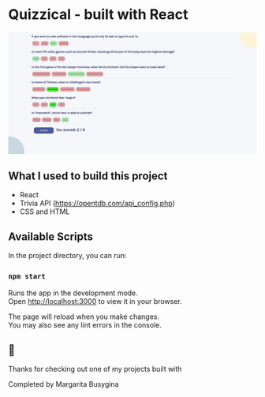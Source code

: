 # Quizzical - built with React

![Design preview](./src/quizzical-screen.PNG)

## What I used to build this project

* React
* Trivia API (https://opentdb.com/api_config.php)
* CSS and HTML

## Available Scripts

In the project directory, you can run:

### `npm start`

Runs the app in the development mode.\
Open [http://localhost:3000](http://localhost:3000) to view it in your browser.

The page will reload when you make changes.\
You may also see any lint errors in the console.

##  👋

Thanks for checking out one of my projects built with

Completed by Margarita Busygina
